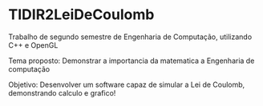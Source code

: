 # TIDIR2LeiDeCoulomb

Trabalho de segundo semestre de Engenharia de Computação, utilizando C++ e OpenGL

Tema proposto: Demonstrar a importancia da matematica a Engenharia de computação

Objetivo:
Desenvolver um software capaz de simular a Lei de Coulomb, demonstrando calculo e grafico!

